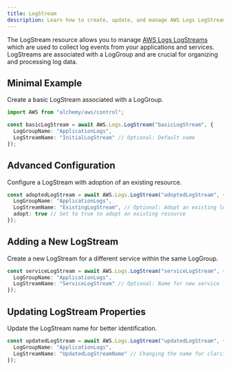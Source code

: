 ```yaml
---
title: LogStream
description: Learn how to create, update, and manage AWS Logs LogStreams using Alchemy Cloud Control.
---
```


The LogStream resource allows you to manage [AWS Logs LogStreams](https://docs.aws.amazon.com/logs/latest/userguide/) which are used to collect log events from your applications and services. LogStreams are associated with a LogGroup and are crucial for organizing and processing log data.

## Minimal Example

Create a basic LogStream associated with a LogGroup.

```ts
import AWS from "alchemy/aws/control";

const basicLogStream = await AWS.Logs.LogStream("basicLogStream", {
  LogGroupName: "ApplicationLogs",
  LogStreamName: "InitialLogStream" // Optional: Default name
});
```

## Advanced Configuration

Configure a LogStream with adoption of an existing resource.

```ts
const adoptedLogStream = await AWS.Logs.LogStream("adoptedLogStream", {
  LogGroupName: "ApplicationLogs",
  LogStreamName: "ExistingLogStream", // Optional: Adopt an existing log stream
  adopt: true // Set to true to adopt an existing resource
});
```

## Adding a New LogStream

Create a new LogStream for a different service within the same LogGroup.

```ts
const serviceLogStream = await AWS.Logs.LogStream("serviceLogStream", {
  LogGroupName: "ApplicationLogs",
  LogStreamName: "ServiceLogStream" // Optional: Name for new service log stream
});
```

## Updating LogStream Properties

Update the LogStream name for better identification.

```ts
const updatedLogStream = await AWS.Logs.LogStream("updatedLogStream", {
  LogGroupName: "ApplicationLogs",
  LogStreamName: "UpdatedLogStreamName" // Changing the name for clarity
});
```